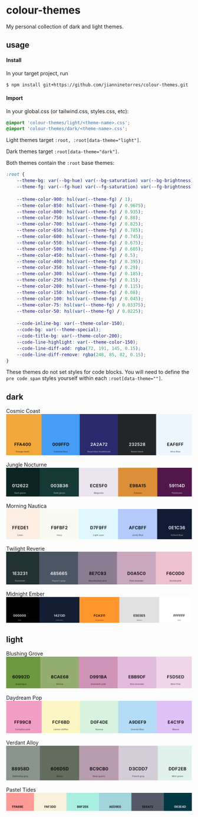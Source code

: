 # colour-themes
My personal collection of dark and light themes.

## usage
#### Install

In your target project, run

```bash
$ npm install git+https://github.com/jianninetorres/colour-themes.git
```

#### Import
In your global.css (or tailwind.css, styles.css, etc):

```css
@import 'colour-themes/light/<theme-name>.css';
@import 'colour-themes/dark/<theme-name>.css';
```

Light themes target `:root,
:root[data-theme="light"]`.

Dark themes target `:root[data-theme="dark"]`.

Both themes contain the `:root` base themes:

```css
:root {
    --theme-bg: var(--bg-hue) var(--bg-saturation) var(--bg-brightness);
    --theme-fg: var(--fg-hue) var(--fg-saturation) var(--fg-brightness);

    --theme-color-900: hsl(var(--theme-fg) / 1);
    --theme-color-850: hsl(var(--theme-fg) / 0.9675);
    --theme-color-800: hsl(var(--theme-fg) / 0.935);
    --theme-color-750: hsl(var(--theme-fg) / 0.88);
    --theme-color-700: hsl(var(--theme-fg) / 0.825);
    --theme-color-650: hsl(var(--theme-fg) / 0.785);
    --theme-color-600: hsl(var(--theme-fg) / 0.745);
    --theme-color-550: hsl(var(--theme-fg) / 0.675);
    --theme-color-500: hsl(var(--theme-fg) / 0.605);
    --theme-color-450: hsl(var(--theme-fg) / 0.5);
    --theme-color-400: hsl(var(--theme-fg) / 0.395);
    --theme-color-350: hsl(var(--theme-fg) / 0.29);
    --theme-color-300: hsl(var(--theme-fg) / 0.185);
    --theme-color-250: hsl(var(--theme-fg) / 0.15);
    --theme-color-200: hsl(var(--theme-fg) / 0.115);
    --theme-color-150: hsl(var(--theme-fg) / 0.08);
    --theme-color-100: hsl(var(--theme-fg) / 0.045);
    --theme-color-75: hsl(var(--theme-fg) / 0.03375);
    --theme-color-50: hsl(var(--theme-fg) / 0.0225);

    --code-inline-bg: var(--theme-color-150);
    --code-bg: var(--theme-special);
    --code-title-bg: var(--theme-color-200);
    --code-line-highlight: var(--theme-color-150);
    --code-line-diff-add: rgba(72, 191, 145, 0.15);
    --code-line-diff-remove: rgba(248, 85, 82, 0.15);
}
```

These themes do not set styles for code blocks. You will need to define the `pre code span` styles yourself within each `:root[data-theme=""]`.

## dark

Cosmic Coast
![Cosmic coast colour theme](images/dark/cosmic-coast.png)

Jungle Nocturne
![Jungle Nocturne colour theme](images/dark/jungle-nocturne.png)

Morning Nautica
![Morning Nautica colour theme](images/dark/morning-nautica.png)

Twilight Reverie
![Twilight Reverie colour theme](images/dark/twilight-reverie.png)

Midnight Ember
![Midnight Ember colour theme](images/dark/midnight-ember.png)

## light

Blushing Grove
![Blushing Grove colour theme](images/light/blushing-grove.png)

Daydream Pop
![Twilight Reverie colour theme](images/light/daydream-pop.png)

Verdant Alloy
![Twilight Reverie colour theme](images/light/verdant-alloy.png)

Pastel Tides
![Twilight Reverie colour theme](images/light/pastel-tides.png)
